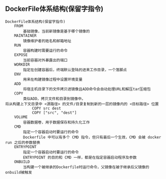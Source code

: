 ## DockerFile体系结构(保留字指令)

    DockerFile体系结构(保留字指令)
    	FROM
    		基础镜像，当前新镜像是基于哪个镜像的
    	MAINTAINER
    		镜像维护者的姓名和邮箱地址
    	RUN
    		容器构建时需要运行的命令
    	EXPOSE
    		当前容器对外暴露出的端口
    	WORKDIR
    		指定在创建容器后，终端默认登陆的进来工作目录，一个落脚点
    	ENV
    		用来在构建镜像过程中设置环境变量
    	ADD
    		将宿主机目录下的文件拷贝进镜像且ADD命令会自动处理URL和解压tar压缩包
    	COPY
    		类似ADD，拷贝文件和目录到镜像中。
    将从构建上下文目录中 <源路径> 的文件/目录复制到新的一层的镜像内的 <目标路径> 位置
    			COPY src dest
    			COPY ["src", "dest"]
    	VOLUME
    		容器数据卷，用于数据保存和持久化工作
    	CMD
    		指定一个容器启动时要运行的命令
    		Dockerfile 中可以有多个 CMD 指令，但只有最后一个生效，CMD 会被 docker run 之后的参数替换
    	ENTRYPOINT 
    		指定一个容器启动时要运行的命令
    		ENTRYPOINT 的目的和 CMD 一样，都是在指定容器启动程序及参数
    	ONBUILD
    		当构建一个被继承的Dockerfile时运行命令，父镜像在被子继承后父镜像的onbuild被触发